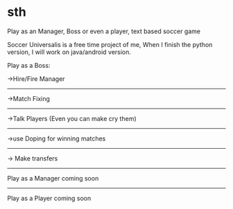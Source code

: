 # sth
Play as an Manager, Boss or even a player, text based soccer game

Soccer Universalis is a free time project of me, When I finish the python version, I will work on java/android version.

Play as a Boss:

->Hire/Fire Manager
<hr>
->Match Fixing
<hr>
->Talk Players (Even you can make cry them)
<hr>
->use Doping for winning matches
<hr>
-> Make transfers
<hr>
Play as a Manager
coming soon
<hr>
Play as a Player 
coming soon


